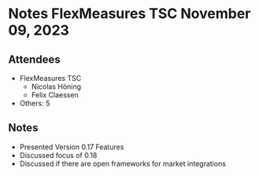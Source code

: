 # Notes FlexMeasures TSC November 09, 2023

## Attendees
- FlexMeasures TSC
  - Nicolas Höning
  - Felix Claessen
- Others: 5

 
## Notes
- Presented Version 0.17 Features 
- Discussed focus of 0.18
- Discussed if there are open frameworks for market integrations

